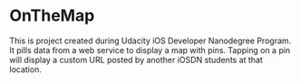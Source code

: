 # OnTheMap
This is project created during Udacity iOS Developer Nanodegree Program.
It pills data from a web service to display a map with pins. Tapping on a pin will display a custom URL posted by another iOSDN students at that location. 
